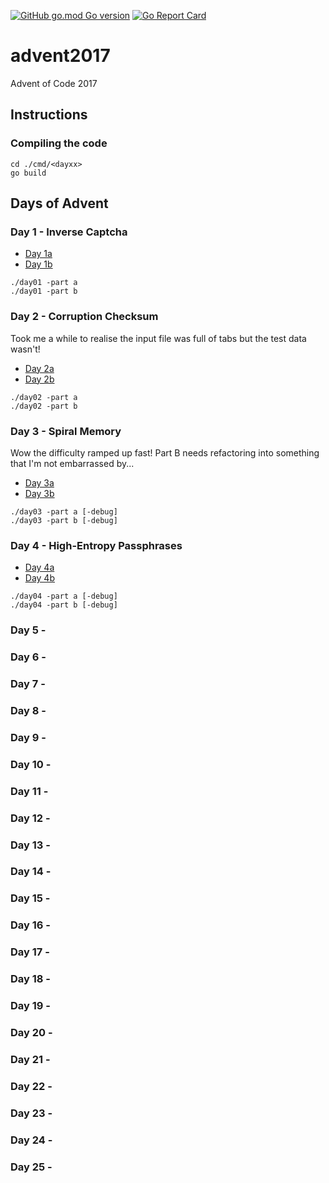 [![GitHub go.mod Go version](https://img.shields.io/github/go-mod/go-version/notthehoople/advent2017?color=blueviolet)](https://golang.org/doc/go1.17) [![Go Report Card](https://goreportcard.com/badge/github.com/notthehoople/advent2017)](https://goreportcard.com/report/github.com/notthehoople/advent2017)

# advent2017
Advent of Code 2017

## Instructions

### Compiling the code

```
cd ./cmd/<dayxx>
go build
```

## Days of Advent

### Day 1 - Inverse Captcha

+ [Day 1a](cmd/day01/day01.go)
+ [Day 1b](cmd/day01/day01.go)

```
./day01 -part a
./day01 -part b
```

### Day 2 - Corruption Checksum

Took me a while to realise the input file was full of tabs but the test data wasn't!

+ [Day 2a](cmd/day02/day02.go)
+ [Day 2b](cmd/day02/day02.go)

```
./day02 -part a
./day02 -part b
```

### Day 3 - Spiral Memory

Wow the difficulty ramped up fast!
Part B needs refactoring into something that I'm not embarrassed by...

+ [Day 3a](cmd/day03/day03.go)
+ [Day 3b](cmd/day03/day03.go)

```
./day03 -part a [-debug]
./day03 -part b [-debug]
```

### Day 4 - High-Entropy Passphrases

+ [Day 4a](cmd/day04/day04.go)
+ [Day 4b](cmd/day04/day04.go)

```
./day04 -part a [-debug]
./day04 -part b [-debug]
```

### Day 5 - 
### Day 6 - 
### Day 7 - 
### Day 8 - 
### Day 9 - 
### Day 10 - 
### Day 11 - 
### Day 12 - 
### Day 13 - 
### Day 14 - 
### Day 15 - 
### Day 16 - 
### Day 17 - 
### Day 18 - 
### Day 19 - 
### Day 20 - 
### Day 21 - 
### Day 22 - 
### Day 23 - 
### Day 24 - 
### Day 25 - 
